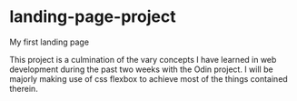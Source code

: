 # landing-page-project
My first landing page

This project is a culmination of the vary concepts I have learned in web development during the past two weeks with the Odin project. I will be majorly making use of css flexbox to achieve most of the things contained therein.
